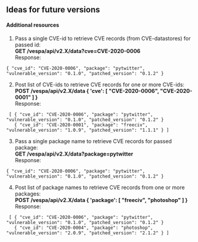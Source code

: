 ## Ideas for future versions

#### Additional resources

1) Pass a single CVE-id to retrieve CVE records (from CVE-datastores) for passed id:  
**GET /vespa/api/v2.X/data?cve=CVE-2020-0006**  
Response:
```
{ "cve_id": "CVE-2020-0006", "package": "pytwitter", "vulnerable_version": "0.1.0", "patched_version": "0.1.2" }
```

2) Post list of CVE-ids to retrieve CVE records for one or more CVE-ids:  
**POST /vespa/api/v2.X/data  { 'cve': [ "CVE-2020-0006", "CVE-2020-0001" ] }**   
Response:
```
 [ { "cve_id": "CVE-2020-0006", "package": "pytwitter", "vulnerable_version": "0.1.0", "patched_version": "0.1.2" }
   { "cve_id": "CVE-2020-0001", "package": "freeciv", "vulnerable_version": "1.0.9", "patched_version": "1.1.1" } ]
```

3) Pass a single package name to retrieve CVE records for passed package:   
**GET /vespa/api/v2.X/data?package=pytwitter**   
Response:
```
{ "cve_id": "CVE-2020-0006", "package": "pytwitter", "vulnerable_version": "0.1.0", "patched_version": "0.1.2" }
```

4) Post list of package names to retrieve CVE records from one or more packages:  
**POST /vespa/api/v2.X/data  { 'package': [ "freeciv", "photoshop" ] }**  
Response:
```
 [ { "cve_id": "CVE-2020-0006", "package": "pytwitter", "vulnerable_version": "0.1.0", "patched_version": "0.1.2" }
   { "cve_id": "CVE-2020-0004", "package": "photoshop", "vulnerable_version": "2.0.9", "patched_version": "2.1.2" } ]
```
